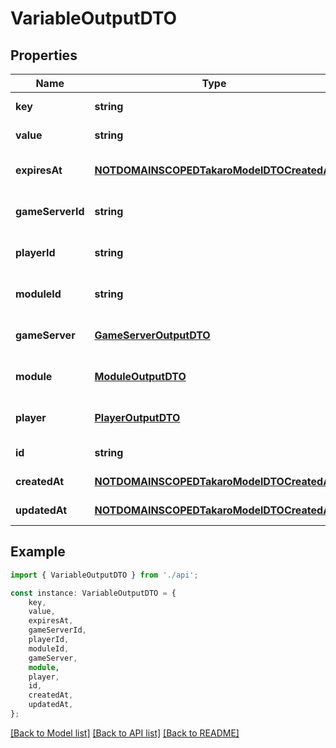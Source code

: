 # VariableOutputDTO


## Properties

Name | Type | Description | Notes
------------ | ------------- | ------------- | -------------
**key** | **string** |  | [default to undefined]
**value** | **string** |  | [default to undefined]
**expiresAt** | [**NOTDOMAINSCOPEDTakaroModelDTOCreatedAt**](NOTDOMAINSCOPEDTakaroModelDTOCreatedAt.md) |  | [optional] [default to undefined]
**gameServerId** | **string** |  | [optional] [default to undefined]
**playerId** | **string** |  | [optional] [default to undefined]
**moduleId** | **string** |  | [optional] [default to undefined]
**gameServer** | [**GameServerOutputDTO**](GameServerOutputDTO.md) |  | [optional] [default to undefined]
**module** | [**ModuleOutputDTO**](ModuleOutputDTO.md) |  | [optional] [default to undefined]
**player** | [**PlayerOutputDTO**](PlayerOutputDTO.md) |  | [optional] [default to undefined]
**id** | **string** |  | [default to undefined]
**createdAt** | [**NOTDOMAINSCOPEDTakaroModelDTOCreatedAt**](NOTDOMAINSCOPEDTakaroModelDTOCreatedAt.md) |  | [default to undefined]
**updatedAt** | [**NOTDOMAINSCOPEDTakaroModelDTOCreatedAt**](NOTDOMAINSCOPEDTakaroModelDTOCreatedAt.md) |  | [default to undefined]

## Example

```typescript
import { VariableOutputDTO } from './api';

const instance: VariableOutputDTO = {
    key,
    value,
    expiresAt,
    gameServerId,
    playerId,
    moduleId,
    gameServer,
    module,
    player,
    id,
    createdAt,
    updatedAt,
};
```

[[Back to Model list]](../README.md#documentation-for-models) [[Back to API list]](../README.md#documentation-for-api-endpoints) [[Back to README]](../README.md)
